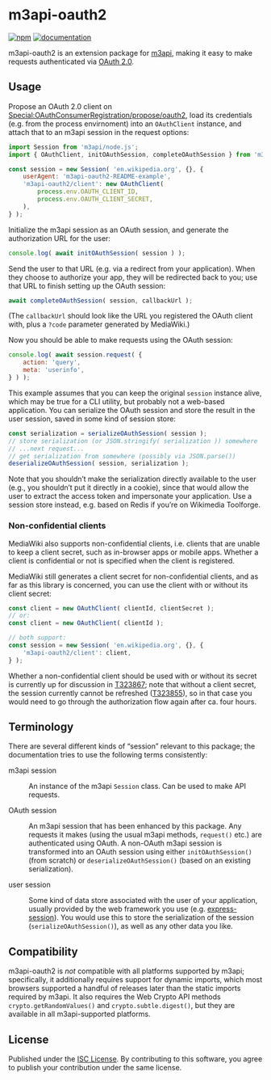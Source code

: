 # m3api-oauth2
[![npm](https://img.shields.io/npm/v/m3api-oauth2.svg)](https://www.npmjs.com/package/m3api-oauth2)
[![documentation](https://img.shields.io/badge/documentation-informational)](https://lucaswerkmeister.github.io/m3api-oauth2/)

m3api-oauth2 is an extension package for [m3api][],
making it easy to make requests authenticated via [OAuth 2.0][OAuth].

## Usage

Propose an OAuth 2.0 client on [Special:OAuthConsumerRegistration/propose/oauth2][],
load its credentials (e.g. from the process envirnoment) into an `OAuthClient` instance,
and attach that to an m3api session in the request options:

```js
import Session from 'm3api/node.js';
import { OAuthClient, initOAuthSession, completeOAuthSession } from 'm3api-oauth2';

const session = new Session( 'en.wikipedia.org', {}, {
	userAgent: 'm3api-oauth2-README-example',
	'm3api-oauth2/client': new OAuthClient(
		process.env.OAUTH_CLIENT_ID,
		process.env.OAUTH_CLIENT_SECRET,
	),
} );
```

Initialize the m3api session as an OAuth session,
and generate the authorization URL for the user:

```js
console.log( await initOAuthSession( session ) );
```

Send the user to that URL (e.g. via a redirect from your application).
When they choose to authorize your app, they will be redirected back to you;
use that URL to finish setting up the OAuth session:

```js
await completeOAuthSession( session, callbackUrl );
```

(The `callbackUrl` should look like the URL you registered the OAuth client with,
plus a `?code` parameter generated by MediaWiki.)

Now you should be able to make requests using the OAuth session:

```js
console.log( await session.request( {
	action: 'query',
	meta: 'userinfo',
} ) );
```

This example assumes that you can keep the original `session` instance alive,
which may be true for a CLI utility, but probably not a web-based application.
You can serialize the OAuth session and store the result in the user session,
saved in some kind of session store:

```js
const serialization = serializeOAuthSession( session );
// store serialization (or JSON.stringify( serialization )) somewhere
// ...next request...
// get serialization from somewhere (possibly via JSON.parse())
deserializeOAuthSession( session, serialization );
```

Note that you shouldn’t make the serialization directly available to the user
(e.g., you shouldn’t put it directly in a cookie),
since that would allow the user to extract the access token and impersonate your application.
Use a session store instead, e.g. based on Redis if you’re on Wikimedia Toolforge.

### Non-confidential clients

MediaWiki also supports non-confidential clients,
i.e. clients that are unable to keep a client secret,
such as in-browser apps or mobile apps.
Whether a client is confidential or not is specified when the client is registered.

MediaWiki still generates a client secret for non-confidential clients,
and as far as this library is concerned,
you can use the client with or without its client secret:

```js
const client = new OAuthClient( clientId, clientSecret );
// or:
const client = new OAuthClient( clientId );

// both support:
const session = new Session( 'en.wikipedia.org', {}, {
	'm3api-oauth2/client': client,
} );
```

Whether a non-confidential client should be used with or without its secret
is currently up for discussion in [T323867][];
note that without a client secret,
the session currently cannot be refreshed ([T323855][]),
so in that case you would need to go through the authorization flow again after ca. four hours.

## Terminology

There are several different kinds of “session” relevant to this package;
the documentation tries to use the following terms consistently:

<dl>
<dt>m3api session</dt>
<dd>

An instance of the m3api `Session` class.
Can be used to make API requests.

</dd>
<dt>OAuth session</dt>
<dd>

An m3api session that has been enhanced by this package.
Any requests it makes (using the usual m3api methods, `request()` etc.)
are authenticated using OAuth.
A non-OAuth m3api session is transformed into an OAuth session
using either `initOAuthSession()` (from scratch)
or `deserializeOAuthSession()` (based on an existing serialization).

</dd>
<dt>user session</dt>
<dd>

Some kind of data store associated with the user of your application,
usually provided by the web framework you use (e.g. [express-session][]).
You would use this to store the serialization of the session (`serializeOAuthSession()`),
as well as any other data you like.

</dd>
</dl>

## Compatibility

m3api-oauth2 is *not* compatible with all platforms supported by m3api;
specifically, it additionally requires support for dynamic imports,
which most browsers supported a handful of releases later than the static imports required by m3api.
It also requires the Web Crypto API methods `crypto.getRandomValues()` and `crypto.subtle.digest()`,
but they are available in all m3api-supported platforms.

## License

Published under the [ISC License][].
By contributing to this software,
you agree to publish your contribution under the same license.

[m3api]: https://www.npmjs.com/package/m3api
[Special:OAuthConsumerRegistration/propose/oauth2]: https://meta.wikimedia.org/wiki/Special:OAuthConsumerRegistration/propose/oauth2
[OAuth]: https://www.mediawiki.org/wiki/Special:MyLanguage/Help:OAuth
[T323867]: https://phabricator.wikimedia.org/T323867
[T323855]: https://phabricator.wikimedia.org/T323855
[express-session]: https://expressjs.com/en/resources/middleware/session.html
[ISC License]: https://spdx.org/licenses/ISC.html
